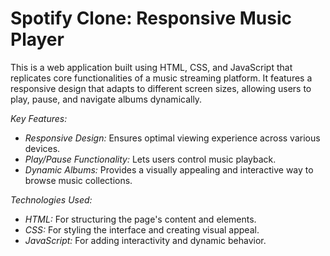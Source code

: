 # Spotify Clone: Responsive Music Player
This is a web application built using HTML, CSS, and JavaScript that replicates core functionalities of a music streaming platform. It features a responsive design that adapts to different screen sizes, allowing users to play, pause, and navigate albums dynamically.

*Key Features:*

* *Responsive Design:* Ensures optimal viewing experience across various devices.
* *Play/Pause Functionality:* Lets users control music playback.
* *Dynamic Albums:* Provides a visually appealing and interactive way to browse music collections.

*Technologies Used:*

* *HTML:* For structuring the page's content and elements.
* *CSS:* For styling the interface and creating visual appeal.
* *JavaScript:* For adding interactivity and dynamic behavior.
